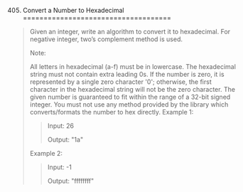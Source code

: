 405. Convert a Number to Hexadecimal
====================================

> Given an integer, write an algorithm to convert it to hexadecimal. For negative integer, two’s complement method is used.
>
> Note:
>
> All letters in hexadecimal (a-f) must be in lowercase.
> The hexadecimal string must not contain extra leading 0s. If the number is zero, it is represented by a single zero character '0'; otherwise, the first character in the hexadecimal string will not be the zero character.
> The given number is guaranteed to fit within the range of a 32-bit signed integer.
> You must not use any method provided by the library which converts/formats the number to hex directly.
> Example 1:
> >
> > Input:
> > 26
> >
> > Output:
> > "1a"
>
> Example 2:
>
> > Input:
> > -1
> >
> > Output:
> > "ffffffff"
